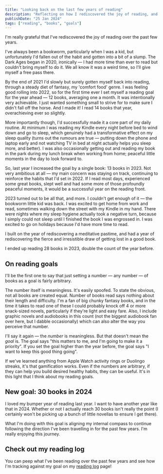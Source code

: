 ```yaml
---
title: "Looking back on the last few years of reading"
description: "Reflecting on how I rediscovered the joy of reading, and on reading goals in general."
publishDate: "25 Jan 2024"
tags: ["reading", "books", "goals"]
---
```


I'm really grateful that I've rediscovered the joy of reading over the past few years.

I've always been a bookworm, particularly when I was a kid, but unfortunately I'd fallen out of the habit and gotten into a bit of a slump. The Dark Ages began in 2020, ironically — I had more time than ever to read but couldn't bring myself to do it. We all know it was a weird time, so I'll give myself a free pass there.

By the end of 2021 I'd slowly but surely gotten myself back into reading, through a steady diet of fantasy, my 'comfort food' genre. I was feeling good rolling into 2022, so for the first time ever I set myself a reading goal for the year ahead — 12 books, averaging one a month. It was intentionally very achievable. I just wanted something small to strive for to make sure I didn't fall off the horse. And I made it! I read 14 books that year, overachieving ever so slightly.

More importantly though, I'd successfully made it a core part of my daily routine. At minimum I was reading my Kindle every night before bed to wind down and go to sleep, which genuinely had a transformative effect on my sleep quality (turns out the rumours are true — putting down the phone and laptop early and not watching TV in bed at night actually helps you sleep more, and better). I was also occasionally getting out and reading my book in the park during my lunch break when working from home; peaceful little moments in the day to look forward to.

So, last year I increased the goal by a single book: 13 books in 2023. Not very ambitious at all — my main concern was staying on track, continuing to reinforce the habits that I'd set in 2022. If I read most days, experienced some great books, slept well and had some more of those profoundly peaceful moments, it would be a successful year on the reading front.

2023 turned out to be all that, and more. I couldn't get enough of it — the bookworm little kid was back. I was excited to get home from work and read, sometimes walking down the street with my Kindle in my hand. There were nights where my sleep hygiene actually took a negative turn, because I simply could not sleep until I finished the book I was engrossed in. I was excited to go on holidays because I'd have more time to read.

I built on the year of rediscovering a meditative pastime, and had a year of rediscovering the fierce and irresistible draw of getting lost in a good book.

I ended up reading 28 books in 2023, double the count of the year before.

## On reading goals

I'll be the first one to say that just setting a number — any number — of books as a goal is fairly arbitrary.

The number itself is meaningless. It's easily spoofed. To state the obvious, not all books are created equal. Number of books read says nothing about their length and difficulty. I'm a fan of big chunky fantasy books, and in the time it takes to read one of these I could probably knock off 4 or more snack-sized novels, particularly if they're light and easy fare. Also, I include graphic novels and audiobooks in this count (not the biggest audiobook fan over here, but I dabble occasionally) which can also alter the way you perceive that number.

I'll say it again — the _number_ is meaningless. But that doesn't mean the _goal_ is. The goal says "this matters to me, and I'm going to make it a priority". If you set the goal higher than the year before, the goal says "I want to keep this good thing going".

If we've learned anything from Apple Watch activity rings or Duolingo streaks, it's that gamification works. Even if the numbers are arbitrary, if they can help you build desired healthy habits, they can be useful. It's in this light that I think about my reading goals.

## New goal: 30 books in 2024

I loved my bumper year of reading last year. I want to have another year like that in 2024. Whether or not I actually reach 30 books isn't really the point (I certainly won't be picking up a bunch of little novellas to ensure I get there).

What I'm doing with this goal is aligning my internal compass to continue following the direction I've been travelling in for the past few years. I'm really enjoying this journey.

## Check out my reading log

You can peep what I've been reading over the past few years and see how I'm tracking against my goal on my [reading log](/reading-log) page!
